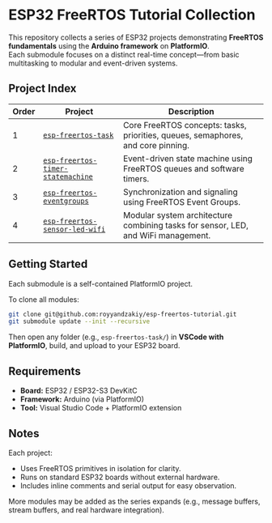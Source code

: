 # ESP32 FreeRTOS Tutorial Collection

This repository collects a series of ESP32 projects demonstrating **FreeRTOS fundamentals** using the **Arduino framework** on **PlatformIO**.  
Each submodule focuses on a distinct real-time concept—from basic multitasking to modular and event-driven systems.

## Project Index

| Order | Project | Description |
|-------|----------|-------------|
| 1 | [`esp-freertos-task`](./esp-freertos-task) | Core FreeRTOS concepts: tasks, priorities, queues, semaphores, and core pinning. |
| 2 | [`esp-freertos-timer-statemachine`](./esp-freertos-timer-statemachine) | Event-driven state machine using FreeRTOS queues and software timers. |
| 3 | [`esp-freertos-eventgroups`](./esp-freertos-eventgroups) | Synchronization and signaling using FreeRTOS Event Groups. |
| 4 | [`esp-freertos-sensor-led-wifi`](./esp-freertos-sensor-led-wifi) | Modular system architecture combining tasks for sensor, LED, and WiFi management. |

## Getting Started

Each submodule is a self-contained PlatformIO project.

To clone all modules:

```bash
git clone git@github.com:royyandzakiy/esp-freertos-tutorial.git
git submodule update --init --recursive
```

Then open any folder (e.g., `esp-freertos-task/`) in **VSCode with PlatformIO**, build, and upload to your ESP32 board.

## Requirements

- **Board:** ESP32 / ESP32-S3 DevKitC  
- **Framework:** Arduino (via PlatformIO)  
- **Tool:** Visual Studio Code + PlatformIO extension  

## Notes

Each project:
- Uses FreeRTOS primitives in isolation for clarity.  
- Runs on standard ESP32 boards without external hardware.  
- Includes inline comments and serial output for easy observation.  

More modules may be added as the series expands (e.g., message buffers, stream buffers, and real hardware integration).